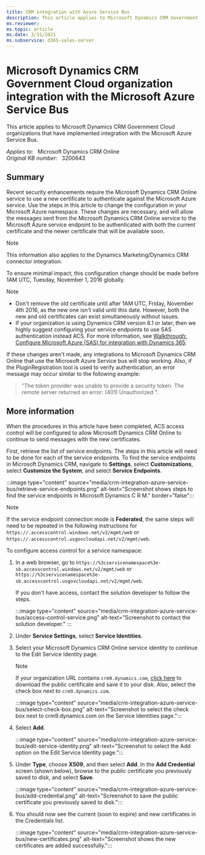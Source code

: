 ```yaml
---
title: CRM integration with Azure Service Bus
description: This article applies to Microsoft Dynamics CRM Government Cloud organizations that have implemented integration with the Microsoft Azure Service Bus.
ms.reviewer: 
ms.topic: article
ms.date: 3/31/2021
ms.subservice: d365-sales-server
---
```

# Microsoft Dynamics CRM Government Cloud organization integration with the Microsoft Azure Service Bus

This article applies to Microsoft Dynamics CRM Government Cloud organizations that have implemented integration with the Microsoft Azure Service Bus.

_Applies to:_ &nbsp; Microsoft Dynamics CRM Online  
_Original KB number:_ &nbsp; 3200643

## Summary

Recent security enhancements require the Microsoft Dynamics CRM Online service to use a new certificate to authenticate against the Microsoft Azure service. Use the steps in this article to change the configuration in your Microsoft Azure namespace. These changes are necessary, and will allow the messages sent from the Microsoft Dynamics CRM Online service to the Microsoft Azure service endpoint to be authenticated with both the current certificate and the newer certificate that will be available soon.

> [!NOTE]
> This information also applies to the Dynamics Marketing/Dynamics CRM connector integration.

To ensure minimal impact, this configuration change should be made before 1AM UTC, Tuesday, November 1, 2016 globally.

> [!NOTE]
>
> - Don't remove the old certificate until after 1AM UTC, Friday, November 4th 2016, as the new one isn't valid until this date. However, both the new and old certificates can exist simultaneously without issues.
> - If your organization is using Dynamics CRM version 8.1 or later, then we highly suggest configuring your service endpoints to use SAS authentication instead ACS. For more information, see [Walkthrough: Configure Microsoft Azure (SAS) for integration with Dynamics 365](/previous-versions/dynamicscrm-2016/developers-guide/mt697580(v=crm.8)).
>
> If these changes aren't made, any integrations to Microsoft Dynamics CRM Online that use the Microsoft Azure Service bus will stop working. Also, if the PluginRegistration tool is used to verify authentication, an error message may occur similar to the following example:

> "The token provider was unable to provide a security token. The remote server returned an error: (401) Unauthorized ".

## More information

When the procedures in this article have been completed, ACS access control will be configured to allow Microsoft Dynamics CRM Online to continue to send messages with the new certificates.

First, retrieve the list of service endpoints. The steps in this article will need to be done for each of the service endpoints. To find the service endpoints in Microsoft Dynamics CRM, navigate to **Settings**, select **Customizations**, select **Customize the System**, and select **Service Endpoints**.

:::image type="content" source="media/crm-integration-azure-service-bus/retrieve-service-endpoints.png" alt-text="Screenshot shows steps to find the service endpoints in Microsoft Dynamics C R M." border="false":::

> [!NOTE]
> If the service endpoint connection mode is **Federated**, the same steps will need to be repeated in the following instructions for `https://.accesscontrol.windows.net/v2/mgmt/web` or `https://.accesscontrol.usgovcloudapi.net/v2/mgmt/web`.

To configure access control for a service namespace:

1. In a web browser, go to `https://%3cservicenamespace%3e-sb.accesscontrol.windows.net/v2/mgmt/web` or `https://%3cservicenamespace%3e-sb.accesscontrol.usgovcloudapi.net/v2/mgmt/web`.

    If you don't have access, contact the solution developer to follow the steps.

    :::image type="content" source="media/crm-integration-azure-service-bus/access-control-service.png" alt-text="Screenshot to contact the solution developer." :::

2. Under **Service Settings**, select **Service Identities**.

3. Select your Microsoft Dynamics CRM Online service identity to continue to the Edit Service Identity page.

    > [!NOTE]
    > If your organization URL contains `crm9.dynamics.com`, [click here](https://go.microsoft.com/fwlink/?linkid=832559 ) to download the public certificate and save it to your disk. Also, select the check box next to `crm9.dynamics.com`.

    :::image type="content" source="media/crm-integration-azure-service-bus/select-check-box.png" alt-text="Screenshot to select the check box next to crm9.dynamics.com on the Service Identities page.":::

4. Select **Add**.

    :::image type="content" source="media/crm-integration-azure-service-bus/edit-service-identity.png" alt-text="Screenshot to select the Add option on the Edit Service Identity page.":::

5. Under **Type**, choose **X509**, and then select **Add**. In the **Add Credential** screen (shown below), browse to the public certificate you previously saved to disk, and select **Save**.

    :::image type="content" source="media/crm-integration-azure-service-bus/add-credential.png" alt-text="Screenshot to save the public certificate you previously saved to disk.":::

6. You should now see the current (soon to expire) and new certificates in the Credentials list.

    :::image type="content" source="media/crm-integration-azure-service-bus/new-certificates.png" alt-text="Screenshot shows the new certificates are added successfully.":::
